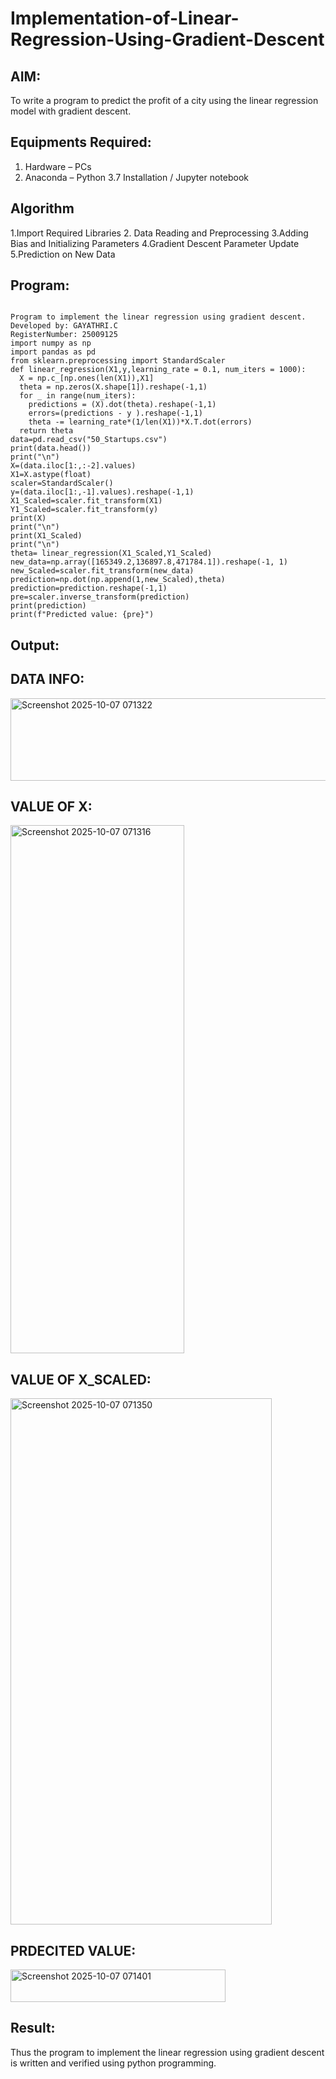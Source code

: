 # Implementation-of-Linear-Regression-Using-Gradient-Descent

## AIM:
To write a program to predict the profit of a city using the linear regression model with gradient descent.

## Equipments Required:
1. Hardware – PCs
2. Anaconda – Python 3.7 Installation / Jupyter notebook

## Algorithm
1.Import Required Libraries
2. Data Reading and Preprocessing
3.Adding Bias and Initializing Parameters
4.Gradient Descent Parameter Update
5.Prediction on New Data
 
## Program:
```

Program to implement the linear regression using gradient descent.
Developed by: GAYATHRI.C
RegisterNumber: 25009125 
import numpy as np 
import pandas as pd 
from sklearn.preprocessing import StandardScaler 
def linear_regression(X1,y,learning_rate = 0.1, num_iters = 1000): 
  X = np.c_[np.ones(len(X1)),X1] 
  theta = np.zeros(X.shape[1]).reshape(-1,1) 
  for _ in range(num_iters): 
    predictions = (X).dot(theta).reshape(-1,1) 
    errors=(predictions - y ).reshape(-1,1) 
    theta -= learning_rate*(1/len(X1))*X.T.dot(errors) 
  return theta 
data=pd.read_csv("50_Startups.csv") 
print(data.head()) 
print("\n") 
X=(data.iloc[1:,:-2].values) 
X1=X.astype(float) 
scaler=StandardScaler() 
y=(data.iloc[1:,-1].values).reshape(-1,1) 
X1_Scaled=scaler.fit_transform(X1) 
Y1_Scaled=scaler.fit_transform(y) 
print(X) 
print("\n") 
print(X1_Scaled) 
print("\n") 
theta= linear_regression(X1_Scaled,Y1_Scaled) 
new_data=np.array([165349.2,136897.8,471784.1]).reshape(-1, 1) 
new_Scaled=scaler.fit_transform(new_data) 
prediction=np.dot(np.append(1,new_Scaled),theta) 
prediction=prediction.reshape(-1,1) 
pre=scaler.inverse_transform(prediction) 
print(prediction) 
print(f"Predicted value: {pre}")
```

## Output:
## DATA INFO:
<img width="643" height="132" alt="Screenshot 2025-10-07 071322" src="https://github.com/user-attachments/assets/a57f73c3-2acb-4b4f-b75a-7d41b3376d1b" />

 ## VALUE OF X:
<img width="278" height="845" alt="Screenshot 2025-10-07 071316" src="https://github.com/user-attachments/assets/d344b7ee-eabe-42cb-8909-440251c0635f" />

## VALUE OF X_SCALED:
<img width="418" height="842" alt="Screenshot 2025-10-07 071350" src="https://github.com/user-attachments/assets/d23042bd-8708-40e3-b723-0b84d51b5858" />

## PRDECITED VALUE:
<img width="344" height="52" alt="Screenshot 2025-10-07 071401" src="https://github.com/user-attachments/assets/bea188af-039d-4daf-b91d-9e18d7391bad" />





## Result:
Thus the program to implement the linear regression using gradient descent is written and verified using python programming.
